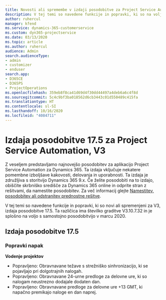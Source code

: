 ```yaml
---
title: Novosti ali spremembe v izdaji posodobitve za Project Service Automation 17.5, hitri popravek, V3
description: V tej temi so navedene funkcije in popravki, ki so na voljo za Project Service Automation V3, izdaja posodobitve 17.5.
author: ruhercul
manager: kfend
ms.service: dynamics-365-customerservice
ms.custom: dyn365-projectservice
ms.date: 03/13/2020
ms.topic: article
ms.author: ruhercul
audience: Admin
search.audienceType:
- admin
- customizer
- enduser
search.app:
- D365CE
- D365PS
- ProjectOperations
ms.openlocfilehash: 359eb8f8ca41d69d4f30dd44497a4deb6a6c4f8d
ms.sourcegitcommit: 5c4c9bf3ba018562d6cb3443c01d550489c415fa
ms.translationtype: HT
ms.contentlocale: sl-SI
ms.lasthandoff: 10/16/2020
ms.locfileid: "4084711"
---
```

# <a name="project-service-automation-update-release-175-v3"></a>Izdaja posodobitve 17.5 za Project Service Automation, V3

Z veseljem predstavljamo najnovejšo posodobitev za aplikacijo Project Service Automation za Dynamics 365. Ta izdaja vključuje nekatere pomembne izboljšave kakovosti, delovanja in uporabnosti.  Ta izdaja je združljiva s storitvijo Dynamics 365 9.x. Če želite posodobiti na to izdajo, obiščite skrbniško središče za Dynamics 365 online in odprite stran z rešitvami, da namestite posodobitev. Za več informacij glejte [Namestitev, posodobitev ali odstranitev prednostne rešitve](https://docs.microsoft.com/power-platform/admin/install-remove-preferred-solution).

V tej temi so navedene funkcije in popravki, ki so novi ali spremenjeni za V3, izdaja posodobitve 17.5. Ta različica ima številko graditve V3.10.7.32 in je splošno na voljo s samostojno posodobitvijo v marcu 2020.


## <a name="update-release-175"></a>Izdaja posodobitve 17.5

### <a name="bug-fixes"></a>Popravki napak


**Vodenje projektov**

- Popravljeno: Obravnavane težave s strežniško sinhronizacijo, ki se pojavljajo pri dolgotrajnih nalogah.
- Popravljeno: Obravnavane 24-urne predloge za delovne ure, ki so nalogam neustrezno dodajale dodaten dan.
- Popravljeno: Obravnavane predloge za delovne ure +13 GMT, ki napačno premikajo naloge en dan naprej.

